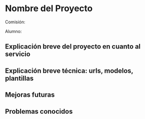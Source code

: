# Nombre del Proyecto

Comisión:

Alumno:

## Explicación breve del proyecto en cuanto al servicio

## Explicación breve técnica: urls, modelos, plantillas

## Mejoras futuras

## Problemas conocidos
